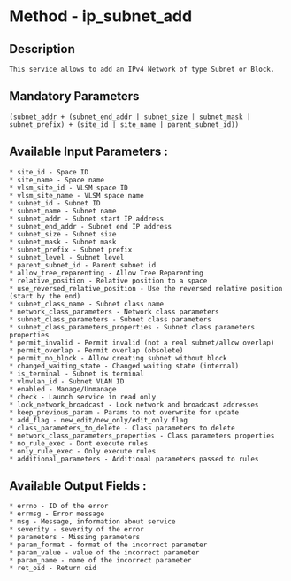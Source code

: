 # Method - ip_subnet_add
## Description

	This service allows to add an IPv4 Network of type Subnet or Block.

## Mandatory Parameters

	(subnet_addr + (subnet_end_addr | subnet_size | subnet_mask | subnet_prefix) + (site_id | site_name | parent_subnet_id))

## Available Input Parameters :

	* site_id - Space ID
	* site_name - Space name
	* vlsm_site_id - VLSM space ID
	* vlsm_site_name - VLSM space name
	* subnet_id - Subnet ID
	* subnet_name - Subnet name
	* subnet_addr - Subnet start IP address
	* subnet_end_addr - Subnet end IP address
	* subnet_size - Subnet size
	* subnet_mask - Subnet mask
	* subnet_prefix - Subnet prefix
	* subnet_level - Subnet level
	* parent_subnet_id - Parent subnet id
	* allow_tree_reparenting - Allow Tree Reparenting
	* relative_position - Relative position to a space
	* use_reversed_relative_position - Use the reversed relative position (start by the end)
	* subnet_class_name - Subnet class name
	* network_class_parameters - Network class parameters
	* subnet_class_parameters - Subnet class parameters
	* subnet_class_parameters_properties - Subnet class parameters properties
	* permit_invalid - Permit invalid (not a real subnet/allow overlap)
	* permit_overlap - Permit overlap (obsolete)
	* permit_no_block - Allow creating subnet without block
	* changed_waiting_state - Changed waiting state (internal)
	* is_terminal - Subnet is terminal
	* vlmvlan_id - Subnet VLAN ID
	* enabled - Manage/Unmanage
	* check - Launch service in read only
	* lock_network_broadcast - Lock network and broadcast addresses
	* keep_previous_param - Params to not overwrite for update
	* add_flag - new_edit/new_only/edit_only flag
	* class_parameters_to_delete - Class parameters to delete
	* network_class_parameters_properties - Class parameters properties
	* no_rule_exec - Dont execute rules
	* only_rule_exec - Only execute rules
	* additional_parameters - Additional parameters passed to rules

## Available Output Fields :

	* errno - ID of the error
	* errmsg - Error message
	* msg - Message, information about service
	* severity - severity of the error
	* parameters - Missing parameters
	* param_format - format of the incorrect parameter
	* param_value - value of the incorrect parameter
	* param_name - name of the incorrect parameter
	* ret_oid - Return oid
